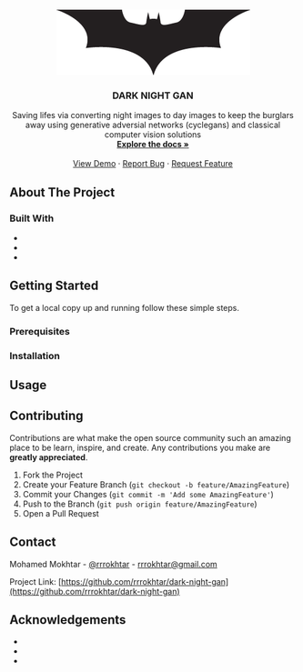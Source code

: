 <!-- PROJECT LOGO -->
<br />
<p align="center">
  <a href="https://github.com/rrrokhtar/repo_name">
    <img src="images/logo.png" alt="Logo" width="341" height="115">
  </a>

  <h3 align="center">DARK NIGHT GAN</h3>

  <p align="center">
    Saving lifes via converting night images to day images to keep the burglars away using generative adversial networks (cyclegans) and classical computer vision solutions
    <br />
    <a href="https://github.com/rrrokhtar/dark-night-gan"><strong>Explore the docs »</strong></a>
    <br />
    <br />
    <a href="https://github.com/rrrokhtar/dark-night-gan">View Demo</a>
    ·
    <a href="https://github.com/rrrokhtar/dark-night-gan/issues">Report Bug</a>
    ·
    <a href="https://github.com/rrrokhtar/dark-night-gan/issues">Request Feature</a>
  </p>
</p>



<!-- ABOUT THE PROJECT -->
## About The Project


### Built With

* []()
* []()
* []()



<!-- GETTING STARTED -->
## Getting Started

To get a local copy up and running follow these simple steps.

### Prerequisites


### Installation

## Usage




<!-- CONTRIBUTING -->
## Contributing

Contributions are what make the open source community such an amazing place to be learn, inspire, and create. Any contributions you make are **greatly appreciated**.

1. Fork the Project
2. Create your Feature Branch (`git checkout -b feature/AmazingFeature`)
3. Commit your Changes (`git commit -m 'Add some AmazingFeature'`)
4. Push to the Branch (`git push origin feature/AmazingFeature`)
5. Open a Pull Request


<!-- CONTACT -->
## Contact

Mohamed Mokhtar - [@rrrokhtar](https://twitter.com/rrrokhtar) - rrrokhtar@gmail.com

Project Link: [https://github.com/rrrokhtar/dark-night-gan](https://github.com/rrrokhtar/dark-night-gan)



<!-- ACKNOWLEDGEMENTS -->
## Acknowledgements

* []()
* []()
* []()
